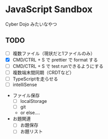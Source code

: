 # JavaScript Sandbox

Cyber Dojo みたいなやつ

## TODO

* [ ] 複数ファイル（現状だと1ファイルのみ）
* [x] CMD/CTRL + S で prettier で format する
* [ ] CMD/CTRL + S で test runできるようにする
* [ ] 複数端末間同期（CRDTなど）
* [ ] TypeScriptを走らせる
* [ ] intelliSense
* ファイル保存
  - [ ] localStorage
  - [ ] git
  - or else....
* お題関連
  - [ ] お題保存
  - [ ] お題リスト
